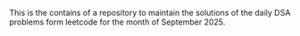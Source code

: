 This is the contains of a repository to maintain the solutions of the daily DSA problems form leetcode for the month of September 2025. 

